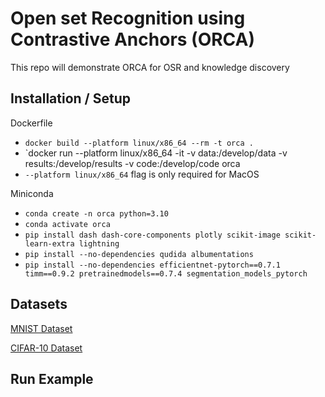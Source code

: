 # Open set Recognition using Contrastive Anchors (ORCA)

This repo will demonstrate ORCA for OSR and knowledge discovery

## Installation / Setup

Dockerfile

- `docker build --platform linux/x86_64 --rm -t orca .`
- `docker run --platform linux/x86_64 -it -v data:/develop/data -v results:/develop/results -v code:/develop/code orca
- `--platform linux/x86_64` flag is only required for MacOS

Miniconda

- `conda create -n orca python=3.10`
- `conda activate orca`
- `pip install dash dash-core-components plotly scikit-image scikit-learn-extra lightning`
- `pip install --no-dependencies qudida albumentations`
- `pip install --no-dependencies efficientnet-pytorch==0.7.1 timm==0.9.2 pretrainedmodels==0.7.4 segmentation_models_pytorch`

## Datasets

[MNIST Dataset](https://www.kaggle.com/datasets/hojjatk/mnist-dataset)

[CIFAR-10 Dataset](https://www.cs.toronto.edu/~kriz/cifar.html)

## Run Example


